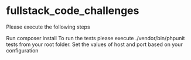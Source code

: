 # fullstack_code_challenges

Please execute the following steps 

Run composer install
To run the tests please execute ./vendor/bin/phpunit tests from your root folder.
Set the values of host and port based on your configuration